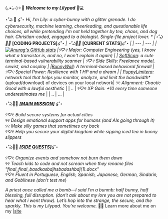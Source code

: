  (｡•̀ᴗ-)✧🌸 ***Welcome to my Lilypad*** 🐇💻
 

⋆˚ఎ 🌼 ໒˚⋆ *Hi, I’m Lily: a cyber-bunny with a glitter grenade. I do cybersecurity, machine learning, cheerleading, and questionable life choices, all while pretending I'm not held together by tea, chaos, and dog hair. Christian-coded, engaged to a biologist. Single-file project lover. *
|⋆˚ఎ🐇🌷 <ins>***[CODING PROJECTS]***</ins>໒˚⋆  | ⋆˚ఎ🐰🌷 <ins>***[CURRENT STATS]***</ins>໒˚⋆ |
| --- | --- |
|[![Anurag's GitHub stats](https://github-readme-stats.vercel.app/api?username=lilyhaschen)](https://github.com/anuraghazra/github-readme-stats) |୨♡୧ *Major: Computer Engineering (yes, I know what a transistor is, and no, I won't explain it again)*   |
| [SoftScan](https://github.com/lilyhaschen/SoftScan):  a cute terminal-based vulnerability scanner  | ୨♡୧ *Side Skills: Freelance model, sewist, and cosplay*  |
|[BunnyWall](https://github.com/lilyhaschen/bunnywall): A terminal-based behavioral firewall  |  ୨♡୧ *Special Power: Resilience with 1 HP and a dream*  |
| [PuppyLimitera](https://github.com/lilyhaschen/PuppyLimiter): network tool that helps you monitor, analyze, and limit the bandwidth** (upload/download) of devices on your local network|  ୨୧ *Alignment: Chaotic Good with a lawful aesthetic* |
| ..  | ୨♡୧ *XP Gain: +10 every time someone underestimates me* |
| ..  |   ... |



⋆˚ఎ🐑🌷 <ins>***[MAIN MISSION]***</ins> ໒˚⋆

୨♡୧ *Build secure systems for actual cities*  
୨୧ *Design emotional support apps for humans (and AIs going through it)*  
୨୧ *Make silly games that sometimes cry back*  
୨♡୧ *Help you secure your digital kingdom while sipping iced tea in bunny slippers*  


⋆˚ఎ🐸🌷 <ins>***[SIDE QUESTS]***</ins>໒˚⋆

୨♡୧ *Organize events and somehow not burn them down*  
୨୧ *Teach kids to code and not scream when they rename files "final_final_basdkasbdjhsbadashbdj(1).docx"*  
୨♡୧ *Fluent in Portuguese, English, Spanish, Japanese, German, Sindarin, and Goblinese (don’t test me*)  


*A priest once called me a bomb—I said I’m a *bunmb*: half bunny, half blessing, full disruption. (don't ask about my lore you are not prepared to hear what i went throw). Let’s hop into the strange, the secure, and the sparkly. This is my Lilypad. You’re welcome.* 🐰✨
Learn more about me on my |[site](https://lilypad-git-main-lily-haschen-forneys-projects.vercel.app)

